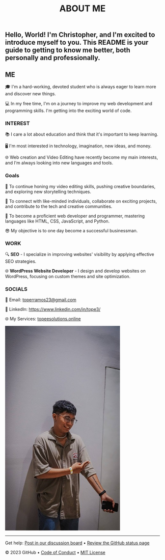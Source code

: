 <header>

<!--
  <<< Author notes: Course header >>>
  Include a 1280×640 image, course title in sentence case, and a concise description in emphasis.
  In your repository settings: enable template repository, add your 1280×640 social image, auto delete head branches.
  Add your open source license, GitHub uses MIT license.
-->

# ABOUT ME

</header>

<!--
  <<< Author notes: Step 1 >>>
  Choose 3-5 steps for your course.
  The first step is always the hardest, so pick something easy!
  Link to docs.github.com for further explanations.
  Encourage users to open new tabs for steps!
-->

## Hello, World! I'm Christopher, and I'm excited to introduce myself to you. This README is your guide to getting to know me better, both personally and professionally.

## ME

🎓 I'm a hard-working, devoted student who is always eager to learn more and discover new things.

💻 In my free time, I'm on a journey to improve my web development and programming skills. I'm getting into the exciting world of code.

### INTEREST

📚 I care a lot about education and think that it's important to keep learning.

🖥️ I'm most interested in technology, imagination, new ideas, and money.

🌐 Web creation and Video Editing have recently become my main interests, and I'm always looking into new languages and tools.

### Goals

🚀 To continue honing my video editing skills, pushing creative boundaries, and exploring new storytelling techniques.

🤝 To connect with like-minded individuals, collaborate on exciting projects, and contribute to the tech and creative communities.

🌟 To become a proficient web developer and programmer, mastering languages like HTML, CSS, JavaScript, and Python.

😎 My objective is to one day become a successful businessman.

### WORK

🔍 **SEO** - I specialize in improving websites' visibility by applying effective SEO strategies.

🌐 **WordPress Website Developer** - I design and develop websites on WordPress, focusing on custom themes and site optimization.

### SOCIALS
📧 Email: toperramos23@gmail.com

📱 LinkedIn: https://www.linkedin.com/in/tope3/

🌐 My Services: [topeesolutions.online](http://topeesolutions.online/)

![Tope](images/TOPE.jpg)

<footer>

<!--
  <<< Author notes: Footer >>>
  Add a link to get support, GitHub status page, code of conduct, license link.
-->

---

Get help: [Post in our discussion board](https://github.com/orgs/skills/discussions/categories/introduction-to-github) &bull; [Review the GitHub status page](https://www.githubstatus.com/)

&copy; 2023 GitHub &bull; [Code of Conduct](https://www.contributor-covenant.org/version/2/1/code_of_conduct/code_of_conduct.md) &bull; [MIT License](https://gh.io/mit)

</footer>
